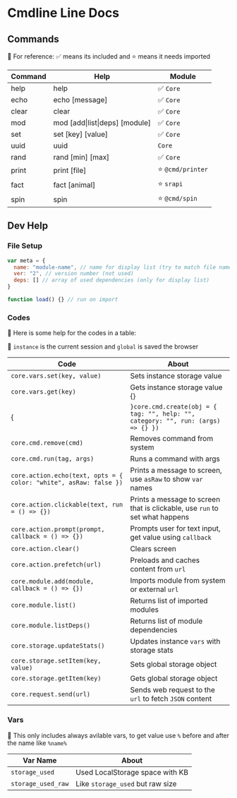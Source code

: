 # Cmdline Line Docs

## Commands

📖 For reference: ✅ means its included and ⭐ means it needs imported

| Command                                                                 | Help                                                        |                                                        Module
|----------------------------------------------------------------------|--------------------------------------------------------------|--------------------------------------------------------------|
help | help | ✅ `Core`
echo | echo [message] | ✅ `Core`
clear | clear | ✅ `Core`
mod | mod [add\|list\|deps] [module] | ✅ `Core`
set | set [key] [value] | ✅ `Core`
uuid | uuid | `Core`
rand | rand [min] [max] | ✅ `Core`
print | print [file] | ⭐ `@cmd/printer`
fact | fact [animal] | ⭐ `srapi`
spin | spin | ⭐ `@cmd/spin`

## Dev Help

### File Setup

```js
var meta = {
  name: "module-name", // name for display list (try to match file name)
  ver: "2", // version number (not used)
  deps: [] // array of used dependencies (only for display list)
}

function load() {} // run on import
```

### Codes

📖 Here is some help for the codes in a table:

📖 `instance` is the current session and `global` is saved the browser

| Code                                                                 | About                                                        |
|----------------------------------------------------------------------|--------------------------------------------------------------|
| `core.vars.set(key, value)`                                         | Sets instance storage value                                   |
| `core.vars.get(key)`                                               | Gets instance storage value                       {}            |
{| `}core.cmd.create(obj = { tag: "", help: "", category: "", run: (args) => {} })` | Creates a command                                           |
| `core.cmd.remove(cmd)`                                             | Removes command from system                                   |
| `core.cmd.run(tag, args)`                                          | Runs a command with args                                      |
| `core.action.echo(text, opts = { color: "white", asRaw: false })`| Prints a message to screen, use `asRaw` to show `var` names |
| `core.action.clickable(text, run = () => {})`                     | Prints a message to screen that is clickable, use `run` to set what happens |
| `core.action.prompt(prompt, callback = () => {})`                  | Prompts user for text input, get value using `callback`     |
| `core.action.clear()`                                              | Clears screen                                                |
| `core.action.prefetch(url)`                                        | Preloads and caches content from `url`                         |
| `core.module.add(module, callback = () => {})`                     | Imports module from system or external `url`                   |
| `core.module.list()`                                               | Returns list of imported modules                             |
| `core.module.listDeps()`                                           | Returns list of module dependencies                           |
| `core.storage.updateStats()`                                       | Updates instance `vars` with storage stats                   |
| `core.storage.setItem(key, value)`                                 | Sets global storage object                                    |
| `core.storage.getItem(key)`                                        | Gets global storage object                                    |
| `core.request.send(url)`                                           | Sends web request to the `url` to fetch `JSON` content      |

### Vars

📖 This only includes always avilable vars, to get value use `%` before and after the name like `%name%`

| Var Name                                                            | About                                                        |
|----------------------------------------------------------------------|--------------------------------------------------------------|
`storage_used` | Used LocalStorage space with KB
`storage_used_raw` | Like `storage_used` but raw size